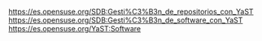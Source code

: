 
https://es.opensuse.org/SDB:Gesti%C3%B3n_de_repositorios_con_YaST
https://es.opensuse.org/SDB:Gesti%C3%B3n_de_software_con_YaST
https://es.opensuse.org/YaST:Software

